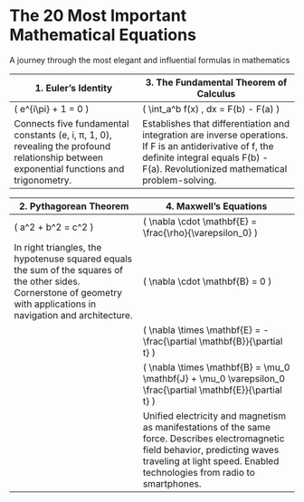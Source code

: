 # The 20 Most Important Mathematical Equations

A journey through the most elegant and influential formulas in mathematics

| 1. Euler’s Identity | 3. The Fundamental Theorem of Calculus |
|---------------------|----------------------------------------|
| \( e^{i\pi} + 1 = 0 \) | \( \int_a^b f(x) \, dx = F(b) - F(a) \) |
| Connects five fundamental constants (e, i, π, 1, 0), revealing the profound relationship between exponential functions and trigonometry. | Establishes that differentiation and integration are inverse operations. If F is an antiderivative of f, the definite integral equals F(b) - F(a). Revolutionized mathematical problem-solving. |

| 2. Pythagorean Theorem | 4. Maxwell’s Equations |
|------------------------|-----------------------|
| \( a^2 + b^2 = c^2 \) | \( \nabla \cdot \mathbf{E} = \frac{\rho}{\varepsilon_0} \) |
| In right triangles, the hypotenuse squared equals the sum of the squares of the other sides. Cornerstone of geometry with applications in navigation and architecture. | \( \nabla \cdot \mathbf{B} = 0 \) |
| | \( \nabla \times \mathbf{E} = -\frac{\partial \mathbf{B}}{\partial t} \) |
| | \( \nabla \times \mathbf{B} = \mu_0 \mathbf{J} + \mu_0 \varepsilon_0 \frac{\partial \mathbf{E}}{\partial t} \) |
| | Unified electricity and magnetism as manifestations of the same force. Describes electromagnetic field behavior, predicting waves traveling at light speed. Enabled technologies from radio to smartphones. |